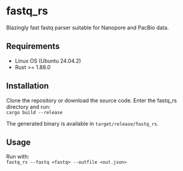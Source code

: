 # fastq_rs
Blazingly fast fastq parser suitable for Nanopore and PacBio data.

## Requirements
- Linux OS (Ubuntu 24.04.2)
- Rust >= 1.88.0

## Installation
Clone the repository or download the source code. Enter the fastq_rs directory and run:<br>
`cargo build --release`

The generated binary is available in `target/release/fastq_rs`.

## Usage
Run with:<br>
`fastq_rs --fastq <fastq> --outfile <out.json>`
